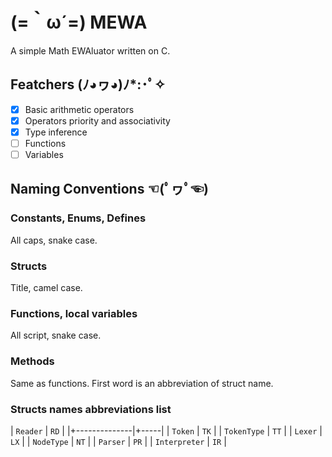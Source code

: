# (=​｀ω´=) MEWA
A simple Math EWAluator written on C.

## Featchers (ﾉ◕ヮ◕)ﾉ*:･ﾟ✧
- [X] Basic arithmetic operators
- [X] Operators priority and associativity
- [X] Type inference
- [ ] Functions
- [ ] Variables

## Naming Conventions ☜(ﾟヮﾟ☜)
### Constants, Enums, Defines
All caps, snake case.

### Structs
Title, camel case.

### Functions, local variables
All script, snake case.

### Methods
Same as functions. First word is an abbreviation of struct name.

### Structs names abbreviations list
| `Reader`      | `RD` |
|+--------------|+-----|
| `Token`       | `TK` |
| `TokenType`   | `TT` |
| `Lexer`       | `LX` |
| `NodeType`    | `NT` |
| `Parser`      | `PR` |
| `Interpreter` | `IR` |
